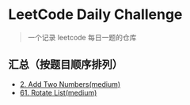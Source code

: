 # LeetCode Daily Challenge

> 一个记录 leetcode 每日一题的仓库

## 汇总（按题目顺序排列）

- [2. Add Two Numbers(medium)](./medium/2.md)
- [61. Rotate List(medium)](./medium/61.md)
